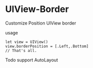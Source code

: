 # UIView-Border
Customize Position UIView border

usage

```
let view = UIView()
view.borderPosition = [.Left,.Bottom]
// That's all.
```

Todo
support AutoLayout
